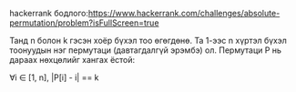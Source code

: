 hackerrank бодлого:https://www.hackerrank.com/challenges/absolute-permutation/problem?isFullScreen=true

Танд n болон k гэсэн хоёр бүхэл тоо өгөгдөнө. Та 1-ээс n хүртэл бүхэл тоонуудын нэг пермутаци (давтагдалгүй эрэмбэ) ол. Пермутаци P нь дараах нөхцөлийг хангах ёстой:

∀i ∈ [1, n], |P[i] - i| == k



